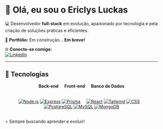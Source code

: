 # 👋 Olá, eu sou o Ericlys Luckas

💻 Desenvolvedor **full-stack** em evolução, apaixonado por tecnologia e pela criação de soluções práticas e eficientes.  

🌟 **Portfólio:** Em construção... **Em breve!**  

🌐 **Conecte-se comigo:**  
<a href="https://www.linkedin.com/in/ericlys-luckas-4959b71ab" target="_blank">
  <img src="https://img.shields.io/badge/LinkedIn-0077B5?style=for-the-badge&logo=linkedin&logoColor=white" alt="LinkedIn"/>
</a>

---

## 🚀 Tecnologias

<div align="center">

**Back-end** &nbsp;&nbsp;&nbsp; **Front-end** &nbsp;&nbsp;&nbsp; **Banco de Dados**  
<br><br>
<a href="#"><img src="https://img.shields.io/badge/-Node.js-43853D?style=for-the-badge&logo=node.js&logoColor=white" alt="Node.js"/></a>
<a href="#"><img src="https://img.shields.io/badge/-Express.js-000000?style=for-the-badge&logo=express&logoColor=white" alt="Express"/></a>
<a href="#"><img src="https://img.shields.io/badge/-Prisma-2D3748?style=for-the-badge&logo=prisma&logoColor=white" alt="Prisma"/></a>
&nbsp;&nbsp;&nbsp;
<a href="#"><img src="https://img.shields.io/badge/-React-20232A?style=for-the-badge&logo=react&logoColor=61DAFB" alt="React"/></a>
<a href="#"><img src="https://img.shields.io/badge/-Tailwind-06B6D4?style=for-the-badge&logo=tailwindcss&logoColor=white" alt="Tailwind"/></a>
<a href="#"><img src="https://img.shields.io/badge/-CSS-1572B6?style=for-the-badge&logo=css3&logoColor=white" alt="CSS"/></a>
&nbsp;&nbsp;&nbsp;
<a href="#"><img src="https://img.shields.io/badge/-PostgreSQL-316192?style=for-the-badge&logo=postgresql&logoColor=white" alt="PostgreSQL"/></a>
<a href="#"><img src="https://img.shields.io/badge/-MySQL-005C84?style=for-the-badge&logo=mysql&logoColor=white" alt="MySQL"/></a>
<a href="#"><img src="https://img.shields.io/badge/-MongoDB-4EA94B?style=for-the-badge&logo=mongodb&logoColor=white" alt="MongoDB"/></a>
<br><br>
</div>



⭐ Sempre buscando aprender e evoluir!
